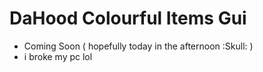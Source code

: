 # DaHood Colourful Items Gui
* Coming Soon ( hopefully today in the afternoon :Skull: )
* i broke my pc lol
